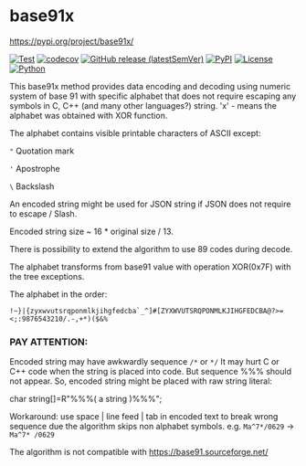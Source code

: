 # base91x
https://pypi.org/project/base91x/


[![Test](https://github.com/babenek/base91x/actions/workflows/main.yml/badge.svg)](https://github.com/babenek/base91x/actions/workflows/main.yml)
[![codecov](https://codecov.io/gh/babenek/base91x/branch/main/graph/badge.svg)](https://codecov.io/gh/babenek/base91x)
[![GitHub release (latestSemVer)](https://img.shields.io/github/v/release/babenek/base91x)](https://github.com/babenek/base91x/releases)
[![PyPI](https://img.shields.io/pypi/v/base91x)](https://pypi.org/project/base91x/)
[![License](https://img.shields.io/badge/licence-MIT-green.svg?style=flat)](LICENSE)
[![Python](https://img.shields.io/pypi/pyversions/base91x.svg)](https://badge.fury.io/py/base91x)

This base91x method provides data encoding and decoding 
using numeric system of base 91 with specific alphabet that does not require
escaping any symbols in C, C++ (and many other languages?) string.
'x' - means the alphabet was obtained with XOR function.


The alphabet contains visible printable characters of ASCII except:

`"` Quotation mark

`'` Apostrophe

`\` Backslash

An encoded string might be used for JSON string if JSON does not require to escape / Slash.

Encoded string size ~ 16 * original size / 13.

There is possibility to extend the algorithm to use 89 codes during decode.

The alphabet transforms from base91 value with operation XOR(0x7F) with the tree exceptions.

The alphabet in the order:

```
!~}|{zyxwvutsrqponmlkjihgfedcba`_^]#[ZYXWVUTSRQPONMLKJIHGFEDCBA@?>=<;:9876543210/.-,+*)($&%
```

### PAY ATTENTION:
Encoded string may have awkwardly sequence ``/*`` or ``*/``
It may hurt C or C++ code when the string is placed into code.
But sequence %%% should not appear. So, encoded string might be placed with raw string literal:

char string[]=R"%%%( a string )%%%";

Workaround: use space | line feed | tab in encoded text to break wrong sequence due the algorithm skips non alphabet symbols.
e.g. ``Ma^7*/0629`` -> ``Ma^7* /0629``

The algorithm is not compatible with https://base91.sourceforge.net/
